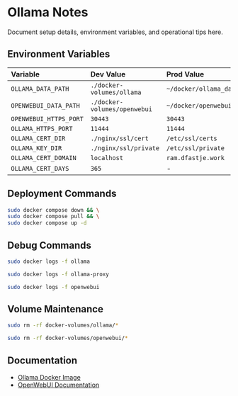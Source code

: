 # Ollama Notes

Document setup details, environment variables, and operational tips here.

## Environment Variables

| Variable                | Dev Value                    | Prod Value                    |
| :---------------------- |:-----------------------------|:------------------------------|
| `OLLAMA_DATA_PATH`      | `./docker-volumes/ollama`    | `~/docker/ollama_data`        |
| `OPENWEBUI_DATA_PATH`   | `./docker-volumes/openwebui` | `~/docker/openwebui_data`     |
| `OPENWEBUI_HTTPS_PORT`  | `30443`                      | `30443`                       |
| `OLLAMA_HTTPS_PORT`     | `11444`                      | `11444`                       |
| `OLLAMA_CERT_DIR`       | `./nginx/ssl/cert`           | `/etc/ssl/certs`              |
| `OLLAMA_KEY_DIR`        | `./nginx/ssl/private`        | `/etc/ssl/private`            |
| `OLLAMA_CERT_DOMAIN`    | `localhost`                  | `ram.dfastje.work`            |
| `OLLAMA_CERT_DAYS`      | `365`                        | -                             |

## Deployment Commands

```bash
sudo docker compose down && \
sudo docker compose pull && \
sudo docker compose up -d
```

## Debug Commands

```bash
sudo docker logs -f ollama
```

```bash
sudo docker logs -f ollama-proxy
```

```bash
sudo docker logs -f openwebui
```

## Volume Maintenance

```bash
sudo rm -rf docker-volumes/ollama/*
```

```bash
sudo rm -rf docker-volumes/openwebui/*
```

## Documentation

- [Ollama Docker Image](https://hub.docker.com/r/ollama/ollama)
- [OpenWebUI Documentation](https://docs.openwebui.com/)
